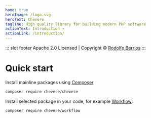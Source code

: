 ```yaml
---
home: true
heroImage: /logo.svg
heroText: Chevere
tagline: High quality library for building modern PHP software
actionText: Introduction →
actionLink: /introduction/
---
```


::: slot footer
Apache 2.0 Licensed | Copyright © [Rodolfo Berrios](https://rodolfoberrios.com)
:::

# Quick start

Install mainline packages using [Composer](https://packagist.org/packages/chevere/chevere)

```sh
composer require chevere/chevere
```

Install selected package in your code, for example [Workflow](./packages/workflow.md):

```sh
composer require chevere/workflow
```
